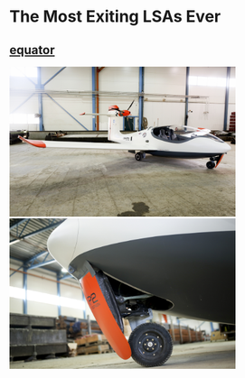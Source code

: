 # The Most Exiting LSAs Ever #
## [equator](https://www.equatoraircraft.com/) ##
<img src="./052A4065m.jpg" width = "400"/><img src="./052A4205m.jpg" width = "400" />
